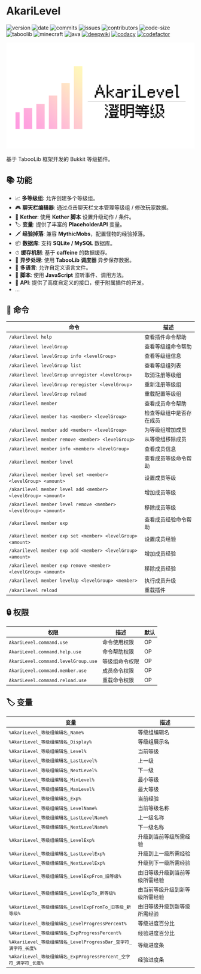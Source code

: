 # AkariLevel

![version](https://img.shields.io/badge/dynamic/json?label=version&amp;query=$.tag_name&amp;url=https://api.github.com/repos/CPJiNan/AkariLevel/releases/latest)
![date](https://img.shields.io/badge/dynamic/json?label=date&amp;query=$.created_at&amp;url=https://api.github.com/repos/CPJiNan/AkariLevel/releases/latest)
![commits](https://img.shields.io/github/commit-activity/t/CPJiNan/AkariLevel)
![issues](https://img.shields.io/github/issues/CPJiNan/AkariLevel.svg)
![contributors](https://img.shields.io/github/contributors/CPJiNan/AkariLevel)
![code-size](https://img.shields.io/github/languages/code-size/CPJiNan/AkariLevel)
![taboolib](https://img.shields.io/badge/taboolib-6.2.3-blue)
![minecraft](https://img.shields.io/badge/minecraft-1.8+-green)
![java](https://img.shields.io/badge/java-8-yellow)
[![deepwiki](https://deepwiki.com/badge.svg)](https://deepwiki.com/CPJiNan/AkariLevel)
[![codacy](https://app.codacy.com/project/badge/Grade/3b1c719bedf14d5095e4b2c6ca870a0f)](https://app.codacy.com/gh/CPJiNan/AkariLevel/dashboard?utm_source=gh&utm_medium=referral&utm_content=&utm_campaign=Badge_grade)
[![codefactor](https://www.codefactor.io/repository/github/CPJiNan/AkariLevel/badge)](https://www.codefactor.io/repository/github/CPJiNan/AkariLevel)

![](./img/AkariLevel.png)

基于 TabooLib 框架开发的 Bukkit 等级插件。

## 📚 功能

- 📈 **多等级组**: 允许创建多个等级组。
- 🎮 **聊天栏编辑器**: 通过点击聊天栏文本管理等级组 / 修改玩家数据。
- 💎 **Kether**: 使用 **Kether 脚本** 设置升级动作 / 条件。
- 🏷 **变量**: 提供了丰富的 **PlaceholderAPI** 变量。
- 🗡 **经验掉落**: 兼容 **MythicMobs**，配置怪物的经验掉落。
- 📦 **数据库**: 支持 **SQLite / MySQL** 数据库。
- ⏱ **缓存机制**: 基于 **caffeine** 的数据缓存。
- 🚀 **异步处理**: 使用 **TabooLib 调度器** 异步保存数据。
- 📄 **多语言**: 允许自定义语言文件。
- 📜 **脚本**: 使用 **JavaScript** 监听事件、调用方法。
- 📌 **API**: 提供了高度自定义的接口，便于附属插件的开发。
- ...

## 🔧 命令

| 命令                                                               | 描述           |
|------------------------------------------------------------------|--------------|
| `/akarilevel help`                                               | 查看插件命令帮助     |
| `/akarilevel levelGroup`                                         | 查看等级组命令帮助    |
| `/akarilevel levelGroup info <levelGroup>`                       | 查看等级组信息      |
| `/akarilevel levelGroup list`                                    | 查看等级组列表      |
| `/akarilevel levelGroup unregister <levelGroup>`                 | 取消注册等级组      |
| `/akarilevel levelGroup reregister <levelGroup>`                 | 重新注册等级组      |
| `/akarilevel levelGroup reload`                                  | 重载配置等级组      |
| `/akarilevel member`                                             | 查看成员命令帮助     |
| `/akarilevel member has <member> <levelGroup>`                   | 检查等级组中是否存在成员 |
| `/akarilevel member add <member> <levelGroup>`                   | 为等级组增加成员     |
| `/akarilevel member remove <member> <levelGroup>`                | 从等级组移除成员     |
| `/akarilevel member info <member> <levelGroup>`                  | 查看成员信息       |
| `/akarilevel member level`                                       | 查看成员等级命令帮助   |
| `/akarilevel member level set <member> <levelGroup> <amount>`    | 设置成员等级       |
| `/akarilevel member level add <member> <levelGroup> <amount>`    | 增加成员等级       |
| `/akarilevel member level remove <member> <levelGroup> <amount>` | 移除成员等级       |
| `/akarilevel member exp`                                         | 查看成员经验命令帮助   |
| `/akarilevel member exp set <member> <levelGroup> <amount>`      | 设置成员经验       |
| `/akarilevel member exp add <member> <levelGroup> <amount>`      | 增加成员经验       |
| `/akarilevel member exp remove <member> <levelGroup> <amount>`   | 移除成员经验       |
| `/akarilevel member levelUp <levelGroup> <member>`               | 执行成员升级       |
| `/akarilevel reload`                                             | 重载插件         |

## 🔒 权限

| 权限                                  | 描述      | 默认 |
|-------------------------------------|---------|----|
| `AkariLevel.command.use`            | 命令使用权限  | OP |
| `AkariLevel.command.help.use`       | 命令帮助权限  | OP |
| `AkariLevel.command.levelGroup.use` | 等级组命令权限 | OP |
| `AkariLevel.command.member.use`     | 成员命令权限  | OP |
| `AkariLevel.command.reload.use`     | 重载命令权限  | OP |

## 🏷 变量

| 变量                                                  | 描述              |
|-----------------------------------------------------|-----------------|
| `%AkariLevel_等级组编辑名_Name%`                          | 等级组编辑名          |
| `%AkariLevel_等级组编辑名_Display%`                       | 等级组展示名          |
| `%AkariLevel_等级组编辑名_Level%`                         | 当前等级            |
| `%AkariLevel_等级组编辑名_LastLevel%`                     | 上一级             |
| `%AkariLevel_等级组编辑名_NextLevel%`                     | 下一级             |
| `%AkariLevel_等级组编辑名_MinLevel%`                      | 最小等级            |
| `%AkariLevel_等级组编辑名_MaxLevel%`                      | 最大等级            |
| `%AkariLevel_等级组编辑名_Exp%`                           | 当前经验            |
| `%AkariLevel_等级组编辑名_LevelName%`                     | 当前等级名称          |
| `%AkariLevel_等级组编辑名_LastLevelName%`                 | 上一级名称           |
| `%AkariLevel_等级组编辑名_NextLevelName%`                 | 下一级名称           |
| `%AkariLevel_等级组编辑名_LevelExp%`                      | 升级到当前等级所需经验     |
| `%AkariLevel_等级组编辑名_LastLevelExp%`                  | 升级到上一级所需经验      |
| `%AkariLevel_等级组编辑名_NextLevelExp%`                  | 升级到下一级所需经验      |
| `%AkariLevel_等级组编辑名_LevelExpFrom_旧等级%`              | 由旧等级升级到当前等级所需经验 |
| `%AkariLevel_等级组编辑名_LevelExpTo_新等级%`                | 由当前等级升级到新等级所需经验 |
| `%AkariLevel_等级组编辑名_LevelExpFromTo_旧等级_新等级%`        | 由旧等级升级到新等级所需经验  |
| `%AkariLevel_等级组编辑名_LevelProgressPercent%`          | 等级进度百分比         |
| `%AkariLevel_等级组编辑名_ExpProgressPercent%`            | 经验进度百分比         |
| `%AkariLevel_等级组编辑名_LevelProgressBar_空字符_满字符_长度%`   | 等级进度条           |
| `%AkariLevel_等级组编辑名_ExpProgressPercent_空字符_满字符_长度%` | 经验进度条           |